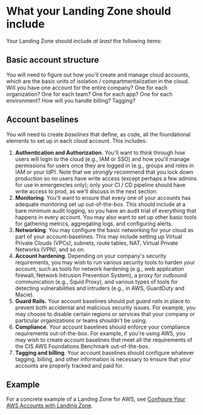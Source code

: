 # What your Landing Zone should include

Your Landing Zone should include *at least* the following items:

## Basic account structure

You will need to figure out how you'll create and manage cloud accounts, which are the basic units of isolation / compartmentalization in the cloud. Will you have one account for the entire company? One for each organization? One for each team? One for each app? One for each environment? How will you handle billing? Tagging?

## Account baselines

You will need to create *baselines* that define, as code, all the foundational elements to set up in each cloud account.
This includes:

1. **Authentication and Authorization.** You'll want to think through how users will login to the cloud (e.g., IAM or SSO) and how you'll manage permissions for users once they are logged in (e.g., groups and roles in IAM or your IdP). Note that we *strongly* recommend that you lock down production so no users have write access (except perhaps a few admins for use in emergencies only); only your CI / CD pipeline should have write access to prod, as we'll discuss in the next section.
2. **Monitoring**. You'll want to ensure that every one of your accounts has adequate monitoring set up out-of-the-box. This should include at a bare minimum audit logging, so you have an audit trial of everything that happens in every account. You may also want to set up other basic tools for gathering metrics, aggregating logs, and configuring alerts.
3. **Networking**. You may configure the basic networking for your cloud as part of your account-baselines. This may include setting up Virtual Private Clouds (VPCs), subnets, route tables, NAT, Virtual Private Networks (VPN), and so on.
4. **Account hardening**. Depending on your company's security requirements, you may wish to run various security tools to harden your account, such as tools for network hardening (e.g., web application firewall, Network Intrusion Prevention System), a proxy for outbound communication (e.g., Squid Proxy), and various types of tools for detecting vulnerabilities and intruders (e.g., in AWS, GuardDuty and Macie).
5. **Guard Rails.** Your account baselines should put *guard rails* in place to prevent both accidental and malicious security issues. For example, you may choose to disable certain regions or services that your company or particular organizations or teams shouldn't be using.
6. **Compliance**. Your account baselines should enforce your compliance requirements out-of-the-box. For example, if you're using AWS, you may wish to create account baselines that meet all the requirements of the CIS AWS Foundations Benchmark out-of-the-box.
7. **Tagging and billing**. Your account baselines should configure whatever tagging, billing, and other information is necessary to ensure that your accounts are properly tracked and paid for.

## Example

For a concrete example of a Landing Zone for AWS, see [Configure Your AWS Accounts with Landing
Zone](https://docs.gruntwork.io/docs/guides/build-it-yourself/landing-zone/).
